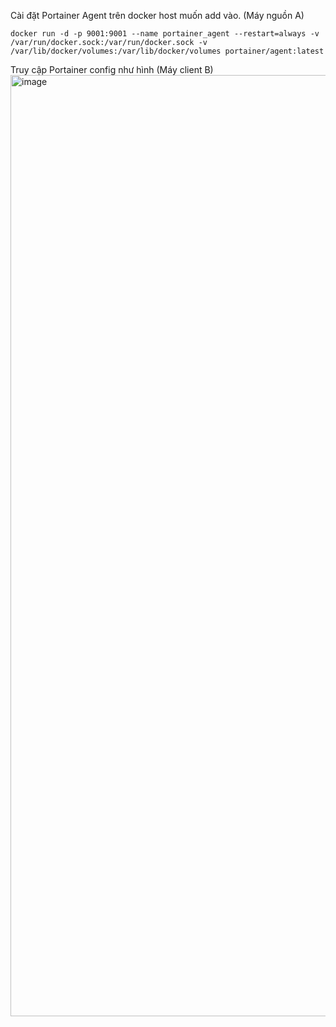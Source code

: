 

Cài đặt Portainer Agent trên docker host muốn add vào. (Máy nguồn A)

```
docker run -d -p 9001:9001 --name portainer_agent --restart=always -v /var/run/docker.sock:/var/run/docker.sock -v /var/lib/docker/volumes:/var/lib/docker/volumes portainer/agent:latest
```

Truy cập Portainer config như hình (Máy client B)
<img width="1506" alt="image" src="https://github.com/tanphongtr/phongtrandev_note/assets/11567406/2cefc379-915b-40d6-976b-7728fa1e3454">
